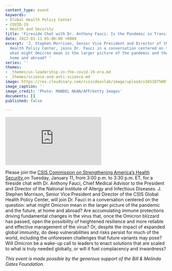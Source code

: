 ```yaml
---
content_type: event
keywords:
- Global Health Policy Center
- COVID-19
- Health and Security
title: 'Fireside Chat with Dr. Anthony Fauci: Is the Pandemic in Transition?'
date: 2022-01-11 05:00:00 +0000
excerpt: 'J. Stephen Morrison, Senior Vice President and Director of the CSIS Global
  Health Policy Center, joins Dr. Fauci in a conversation centered on the question:
  what might Omicron mean in the larger picture of the pandemic and the future, at
  home and abroad? '
series: ''
themes:
- _themes/us-leadership-in-the-covid-19-era.md
- _themes/science-and-anti-science.md
image: https://res.cloudinary.com/csisideaslab/image/upload/v1651875007/health-commission/GettyImages-1236889223_wkllpr.jpg
image_caption: ''
image_credit: 'Photo: MANDEL NGAN/AFP/Getty Images'
documents: []
published: false

---
```

<div class="video-wrapper post-feature-video"> <iframe allow="autoplay; encrypted-media" allowfullscreen="" frameborder="0" src="https://www.youtube.com/embed/hyYb66DDIYk"></iframe> </div>

Please join the [CSIS Commission on Strengthening America’s Health Security ](https://healthsecurity.csis.org/)on Tuesday, January 11, from 3:00 p.m. to 3:30 p.m. ET, for a fireside chat with Dr. Anthony Fauci, Chief Medical Advisor to the President and Director of the National Institute of Allergy and Infectious Diseases. J. Stephen Morrison, Senior Vice President and Director of the CSIS Global Health Policy Center, will join Dr. Fauci in a conversation centered on the question: what might Omicron mean in the larger picture of the pandemic and the future, at home and abroad? Are accumulating immune protections driving fundamental changes in the virus that, once the Omicron blizzard has passed, open the possibility of heightened resilience and more reliable and effective management of the virus? Or, despite the impact of expanded global immunity, do deep vulnerabilities and risks persist for much of the world, including the unforeseen challenges that future variants may pose? Will Omicron be a wake-up call to leaders to enact solutions that are scaled to what is truly needed globally, or will it fuel complacency and inwardness?

_This event is made possible by the generous support of the Bill & Melinda Gates Foundation._